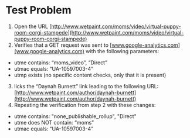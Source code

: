 Test Problem
============

1. Open the URL [http://www.wetpaint.com/moms/video/virtual-puppy-room-corgi-stampede](http://www.wetpaint.com/moms/video/virtual-puppy-room-corgi-stampede)
2.  Verifies that a GET request was sent to [www.google-analytics.com](www.google-analytics.com) with the following parameters:
  * utme contains: “moms_video”, “Direct”
  * utmac equals:  “UA-10597003-4”
  * utmp exists (no specific content checks, only that it is present)
3. licks the “Daynah Burnett” link leading to the following URL: [http://www.wetpaint.com/author/daynah-burnett](http://www.wetpaint.com/author/daynah-burnett)
4. Repeating the verification from step 2 with these changes:
  * utme contains: "none_publishable_rollup", "Direct"
  * utme does NOT contain: “moms”
  * utmac equals:  “UA-10597003-4”


